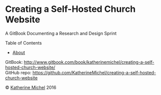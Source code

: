 # Creating a Self-Hosted Church Website

A GitBook Documenting a Research and Design Sprint

Table of Contents
* [About](README.md)

GitBook: http://www.gitbook.com/book/katherinemichel/creating-a-self-hosted-church-website/
<br> 
GitHub repo: https://github.com/KatherineMichel/creating-a-self-hosted-church-website

© [Katherine Michel](https://twitter.com/katimichel) 2016

